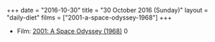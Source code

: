 +++
date = "2016-10-30"
title = "30 October 2016 (Sunday)"
layout = "daily-diet"
films = ["2001-a-space-odyssey-1968"]
+++


* Film: [2001: A Space Odyssey (1968)](/films/2001-a-space-odyssey-1968) 0